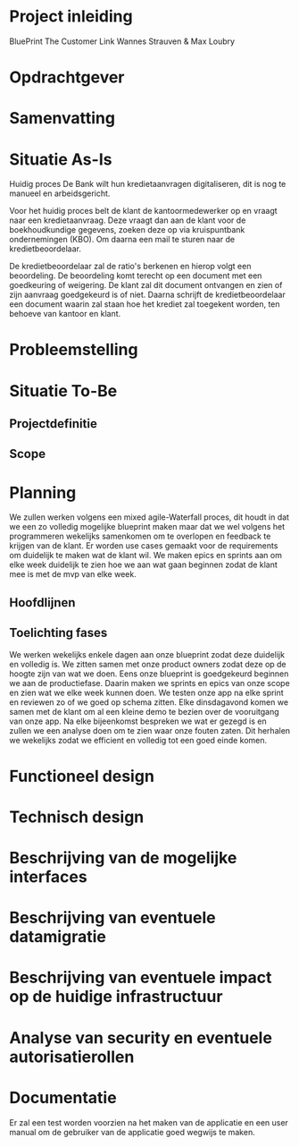 # Project inleiding
BluePrint The Customer Link
Wannes Strauven & Max Loubry


# Opdrachtgever

# Samenvatting

# Situatie As-Is
Huidig proces
De Bank wilt hun kredietaanvragen digitaliseren, dit is nog te manueel en arbeidsgericht.

Voor het huidig proces belt de klant de kantoormedewerker op en vraagt naar een kredietaanvraag. Deze vraagt dan aan de klant voor de boekhoudkundige gegevens, zoeken deze op via kruispuntbank ondernemingen (KBO). Om daarna een mail te sturen naar de kredietbeoordelaar.

De kredietbeoordelaar zal de ratio's berkenen en hierop volgt een beoordeling. De beoordeling komt terecht op een document met een goedkeuring of weigering. De klant zal dit document ontvangen en zien of zijn aanvraag goedgekeurd is of niet. Daarna schrijft de kredietbeoordelaar een document waarin zal staan hoe het krediet zal toegekent worden, ten behoeve van kantoor en klant. 

# Probleemstelling

# Situatie To-Be

## Projectdefinitie

## Scope

# Planning
We zullen werken volgens een mixed agile-Waterfall proces, dit houdt in dat we een zo volledig mogelijke blueprint maken maar dat we wel volgens het programmeren wekelijks samenkomen om te overlopen en feedback te krijgen van de klant. Er worden use cases gemaakt voor de requirements om duidelijk te maken wat de klant wil. We maken epics en sprints aan om elke week duidelijk te zien hoe we aan wat gaan beginnen zodat de klant mee is met de mvp van elke week.

## Hoofdlijnen

## Toelichting fases
We werken wekelijks enkele dagen aan onze blueprint zodat deze duidelijk en volledig is. We zitten samen met onze product owners zodat deze op de hoogte zijn van wat we doen. Eens onze blueprint is goedgekeurd beginnen we aan de productiefase. Daarin maken we sprints en epics van onze scope en zien wat we elke week kunnen doen. We testen onze app na elke sprint en reviewen zo of we goed op schema zitten. Elke dinsdagavond komen we samen met de klant om al een kleine demo te bezien over de vooruitgang van onze app. Na elke bijeenkomst bespreken we wat er gezegd is en zullen we een analyse doen om te zien waar onze fouten zaten. Dit herhalen we wekelijks zodat we efficient en volledig tot een goed einde komen.

# Functioneel design

# Technisch design

# Beschrijving van de mogelijke interfaces

# Beschrijving van eventuele datamigratie

# Beschrijving van eventuele impact op de huidige infrastructuur

# Analyse van security en eventuele autorisatierollen

# Documentatie
Er zal een test worden voorzien na het maken van de applicatie en een user manual om de gebruiker van de applicatie goed wegwijs te maken.
